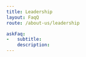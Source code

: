```yaml
---
title: Leadership
layout: FaqQ
route: /about-us/leadership

askFaq:
-   subtitle:
    description:
---
```

<div>
    <div>
        <div style="
            display: flex;
            flex-direction: row;
            width: 100%;
        ">
            <div>
                <img alt="image here" style="
                    height: 200px;
                    width: 300px;
                
                
                "/>
            </div>
            <div>
                <h2> Heather Rae </h2>
                <h4> <em>President & Chief Executive Officer</em> </h4>
            </div>
        </div>
        <div>
            <p>
            Lorem ipsum dolor sit amet, consetetur sadipscing elitr, sed diam nonumy eirmod tempor invidunt ut labore et dolore magna aliquyam erat, sed diam voluptua. At vero eos et accusam et justo duo dolores et ea rebum. Stet clita kasd gubergren, no sea takimata sanctus est Lorem ipsum dolor sit amet. Lorem ipsum dolor sit amet, consetetur sadipscing elitr, sed diam nonumy eirmod tempor invidunt ut labore et dolore magna aliquyam erat, sed diam voluptua. At vero eos et accusam et justo duo dolores et ea rebum. Stet clita kasd gubergren, no sea takimata sanctus est Lorem ipsum dolor sit amet.
            </p>
        </div>
    </div>
    <div>
        <div style="
                display: flex;
                flex-direction: row;
                width: 100%;
                ">
            <div>
                <img alt="image here" style="
                    height: 200px;
                    width: 300px;
                "/>
            </div>
            <div>
                <h2> Vickie Krigner </h2>
                <h4> <em> Vice President of Business Operations </em> </h4>
            </div>
        </div>
        <div>
            <p>
              Lorem ipsum dolor sit amet, consetetur sadipscing elitr, sed diam nonumy eirmod tempor invidunt ut labore et dolore magna aliquyam erat, sed diam voluptua. At vero eos et accusam et justo duo dolores et ea rebum. Stet clita kasd gubergren, no sea takimata sanctus est Lorem ipsum dolor sit amet. Lorem ipsum dolor sit amet, consetetur sadipscing elitr, sed diam nonumy eirmod tempor invidunt ut labore et dolore magna aliquyam erat, sed diam voluptua. At vero eos et accusam et justo duo dolores et ea rebum. Stet clita kasd gubergren, no sea takimata sanctus est Lorem ipsum dolor sit amet.  
            </p>
        </div>
    </div>
    <div>
        <div style="
                display: flex;
                flex-direction: row;
                width: 100%;
                ">
            <div>
                <img alt="image here" style="
                height: 200px;
                width: 300px;
                
                
                "/>
            </div>
            <div>
                <h2> Aimee Nimeh, LMSW </h2>
                <h4> <em> Vice President of Programs & Services </em></h4>
            </div>
        </div>
        <div>
            <p>
                Lorem ipsum dolor sit amet, consetetur sadipscing elitr, sed diam nonumy eirmod tempor invidunt ut labore et dolore magna aliquyam erat, sed diam voluptua. At vero eos et accusam et justo duo dolores et ea rebum. Stet clita kasd gubergren, no sea takimata sanctus est Lorem ipsum dolor sit amet. Lorem ipsum dolor sit amet, consetetur sadipscing elitr, sed diam nonumy eirmod tempor invidunt ut labore et dolore magna aliquyam erat, sed diam voluptua. At vero eos et accusam et justo duo dolores et ea rebum. Stet clita kasd gubergren, no sea takimata sanctus est Lorem ipsum dolor sit amet.
            </p>
        </div>
    </div>
    <div>
        <h3> Senior Leaders </h3>
    </div>
</div>
